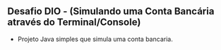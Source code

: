 ## Desafio DIO - (Simulando uma Conta Bancária através do Terminal/Console)

- Projeto Java simples que simula uma conta bancaria. 


